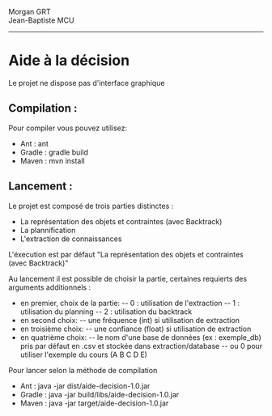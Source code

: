 Morgan GRT   
Jean-Baptiste MCU   

****************************************

# Aide à la décision

Le projet ne dispose pas d'interface graphique   

## Compilation :

Pour compiler vous pouvez utilisez:
- Ant : ant
- Gradle : gradle build
- Maven : mvn install

## Lancement :

Le projet est composé de trois parties distinctes :
- La représentation des objets et contraintes (avec Backtrack)
- La plannification
- L'extraction de connaissances   

L'éxecution est par défaut "La représentation des objets et contraintes (avec Backtrack)"   

Au lancement il est possible de choisir la partie, certaines requierts des arguments additionnels :
- en premier, choix de la partie:
	-- 0 : utilisation de l'extraction
	-- 1 : utilisation du planning
	-- 2 : utilisation du backtrack
- en second choix:
	-- une fréquence (int) si utilisation de extraction
- en troisième choix:
	-- une confiance (float) si utilisation de extraction
- en quatrième choix:
	-- le nom d'une base de données (ex : exemple_db) pris par défaut en .csv et stockée dans extraction/database 
	-- ou 0 pour utiliser l'exemple du cours (A B C D E)

Pour lancer selon la méthode de compilation
- Ant : java -jar dist/aide-decision-1.0.jar
- Gradle : java -jar build/libs/aide-decision-1.0.jar
- Maven : java -jar target/aide-decision-1.0.jar
